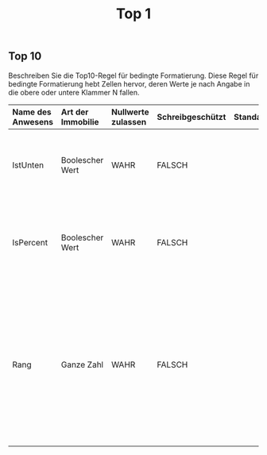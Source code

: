 ﻿---
title: Top 1
second_title: Aspose.Cells Cloud Documen
type: docs
url: /de/specification/model/top10/
description: "Aspose.Cells Cloud-Modellspezifikation: Top10. Müheloses Bearbeiten von Excel und anderen Tabellenkalkulationsdokumenten mit Funktionen wie Öffnen, Generieren, Bearbeiten, Teilen, Zusammenführen, Vergleichen und Konvertieren"
kwords: Excel, Office, Tabellenkalkulation, Cloud REST API, Top10
weight: 50
---
## **Top 10**

 Beschreiben Sie die Top10-Regel für bedingte Formatierung. Diese Regel für bedingte Formatierung hebt Zellen hervor, deren Werte je nach Angabe in die obere oder untere Klammer N fallen.

| Name des Anwesens| Art der Immobilie| Nullwerte zulassen| Schreibgeschützt| Standardwert| Beschreibung|
|:- |:- |:- |:- |:- |:- |
| IstUnten| Boolescher Wert| WAHR| FALSCH|| Abrufen oder Festlegen, ob eine „Top/Bottom n“-Regel eine „Bottom n“-Regel ist. Der Standardwert ist „false“.|
| IsPercent| Boolescher Wert| WAHR| FALSCH|| Abrufen oder Festlegen, ob eine „Top/Bottom n“-Regel eine „Top/Bottom n Prozent“-Regel ist. Der Standardwert ist „false“.|
| Rang| Ganze Zahl| WAHR| FALSCH|| Rufen Sie den Wert von „n“ in einer bedingten Formatierungsregel „oben/unten n“ ab oder legen Sie ihn fest. Wenn IsPercent wahr ist, muss der Wert zwischen 0 und 100 liegen. Andernfalls muss er zwischen 0 und 1000 liegen. Der Standardwert ist 10.|

